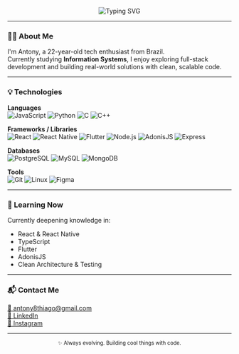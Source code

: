 <!-- Banner estilizado -->
<p align="center">
  <img src="https://readme-typing-svg.herokuapp.com/?font=Fira+Code&weight=500&size=30&pause=1000&color=800000&center=true&vCenter=true&width=435&lines=Hi%2C+I'm+Antony+Thiago!;Information+Systems+Student;Developer+%7C+Problem+Solver+%7C+Tech+Lover" alt="Typing SVG" />
</p>

---

### 🧑‍💻 About Me

I'm Antony, a 22-year-old tech enthusiast from Brazil.  
Currently studying **Information Systems**, I enjoy exploring full-stack development and building real-world solutions with clean, scalable code.

---

### 💡 Technologies

**Languages**  
![JavaScript](https://img.shields.io/badge/JavaScript-F7DF1E?style=flat-square&logo=javascript&logoColor=black)
![Python](https://img.shields.io/badge/Python-3776AB?style=flat-square&logo=python&logoColor=white)
![C](https://img.shields.io/badge/C-00599C?style=flat-square&logo=c&logoColor=white)
![C++](https://img.shields.io/badge/C++-00599C?style=flat-square&logo=c%2B%2B&logoColor=white)

**Frameworks / Libraries**  
![React](https://img.shields.io/badge/React-20232A?style=flat-square&logo=react&logoColor=61DAFB)
![React Native](https://img.shields.io/badge/React_Native-20232A?style=flat-square&logo=react&logoColor=61DAFB)
![Flutter](https://img.shields.io/badge/Flutter-02569B?style=flat-square&logo=flutter&logoColor=white)
![Node.js](https://img.shields.io/badge/Node.js-339933?style=flat-square&logo=node.js&logoColor=white)
![AdonisJS](https://img.shields.io/badge/AdonisJS-220052?style=flat-square&logo=adonisjs&logoColor=white)
![Express](https://img.shields.io/badge/Express-000000?style=flat-square&logo=express&logoColor=white)

**Databases**  
![PostgreSQL](https://img.shields.io/badge/PostgreSQL-336791?style=flat-square&logo=postgresql&logoColor=white)
![MySQL](https://img.shields.io/badge/MySQL-4479A1?style=flat-square&logo=mysql&logoColor=white)
![MongoDB](https://img.shields.io/badge/MongoDB-4EA94B?style=flat-square&logo=mongodb&logoColor=white)

**Tools**  
![Git](https://img.shields.io/badge/Git-F05032?style=flat-square&logo=git&logoColor=white)
![Linux](https://img.shields.io/badge/Linux-FCC624?style=flat-square&logo=linux&logoColor=black)
![Figma](https://img.shields.io/badge/Figma-000000?style=flat-square&logo=figma&logoColor=white)

---

### 🎯 Learning Now

Currently deepening knowledge in:
- React & React Native
- TypeScript
- Flutter
- AdonisJS
- Clean Architecture & Testing

---

### 📬 Contact Me

<p align="left">
  <a href="mailto:antony8thiago@gmail.com">📧 antony8thiago@gmail.com</a>  
  <br />
  <a href="https://linkedin.com/in/antony-thiago-291b15212" target="_blank">🔗 LinkedIn</a>  
  <br />
  <a href="https://instagram.com/antonyt_/" target="_blank">📸 Instagram</a>
</p>

---

<p align="center"><sub>✨ Always evolving. Building cool things with code.</sub></p>
